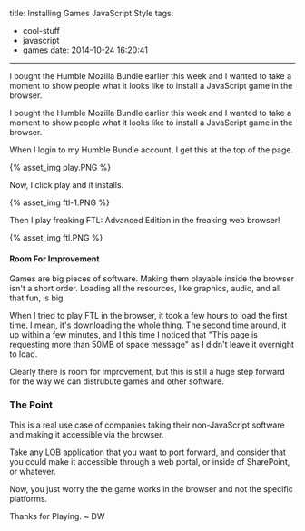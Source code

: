 title: Installing Games JavaScript Style
tags:
  - cool-stuff
  - javascript
  - games
date: 2014-10-24 16:20:41
---
I bought the Humble Mozilla Bundle earlier this week and I wanted to take a moment to show people what it looks like to install a JavaScript game in the browser.
<!-- more -->

I bought the Humble Mozilla Bundle earlier this week and I wanted to take a moment to show people what it looks like to install a JavaScript game in the browser.

When I login to my Humble Bundle account, I get this at the top of the page.

{% asset_img play.PNG %}

Now, I click play and it installs.

{% asset_img ftl-1.PNG %}

Then I play freaking FTL: Advanced Edition in the freaking web browser!

{% asset_img ftl.PNG %}

#### Room For Improvement

Games are big pieces of software. Making them playable inside the browser isn't a short order. Loading all the resources, like graphics, audio, and all that fun, is big.

When I tried to play FTL in the browser, it took a few hours to load the first time. I mean, it's downloading the whole thing. The second time around, it up within a few minutes, and I this time I noticed that "This page is requesting more than 50MB of space message" as I didn't leave it overnight to load.

Clearly there is room for improvement, but this is still a huge step forward for the way we can distrubute games and other software.

### The Point

This is a real use case of companies taking their non-JavaScript software and making it accessible via the browser. 

Take any LOB application that you want to port forward, and consider that you could make it accessible through a web portal, or inside of SharePoint, or whatever.

Now, you just worry the the game works in the browser and not the specific platforms.

Thanks for Playing. ~ DW